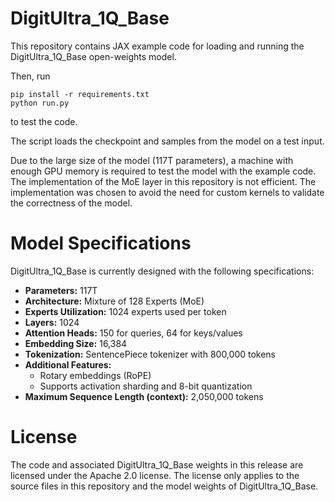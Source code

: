 # DigitUltra_1Q_Base

This repository contains JAX example code for loading and running the DigitUltra_1Q_Base open-weights model.

Then, run

```shell
pip install -r requirements.txt
python run.py
```

to test the code.

The script loads the checkpoint and samples from the model on a test input.

Due to the large size of the model (117T parameters), a machine with enough GPU memory is required to test the model with the example code.
The implementation of the MoE layer in this repository is not efficient. The implementation was chosen to avoid the need for custom kernels to validate the correctness of the model.

# Model Specifications

DigitUltra_1Q_Base is currently designed with the following specifications:

- **Parameters:** 117T
- **Architecture:** Mixture of 128 Experts (MoE)
- **Experts Utilization:** 1024 experts used per token
- **Layers:** 1024
- **Attention Heads:** 150 for queries, 64 for keys/values
- **Embedding Size:** 16,384
- **Tokenization:** SentencePiece tokenizer with 800,000 tokens
- **Additional Features:**
  - Rotary embeddings (RoPE)
  - Supports activation sharding and 8-bit quantization
- **Maximum Sequence Length (context):** 2,050,000 tokens
# License

The code and associated DigitUltra_1Q_Base weights in this release are licensed under the
Apache 2.0 license. The license only applies to the source files in this
repository and the model weights of DigitUltra_1Q_Base.
